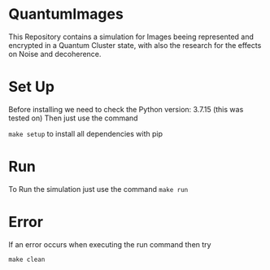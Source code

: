 # QuantumImages

This Repository contains a simulation for Images beeing represented and encrypted in a Quantum Cluster state, with also the research for the effects on Noise and decoherence.

# Set Up
Before installing we need to check the Python version: 3.7.15 (this was tested on)
Then just use the command 

`
make setup
` 
to install all dependencies with pip

# Run
To Run the simulation just use the command 
`
make run
`

# Error
If an error occurs when executing the run command then try

`
make clean
`